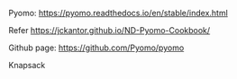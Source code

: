 Pyomo: https://pyomo.readthedocs.io/en/stable/index.html

Refer
https://jckantor.github.io/ND-Pyomo-Cookbook/

Github page: https://github.com/Pyomo/pyomo


Knapsack
